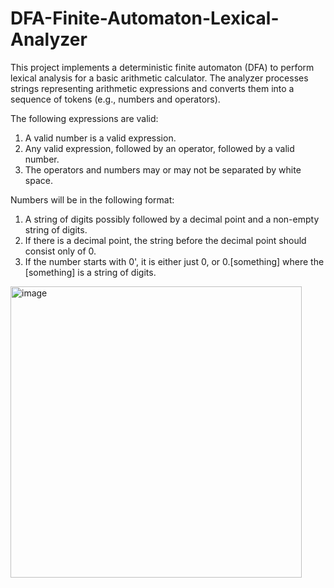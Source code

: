 # DFA-Finite-Automaton-Lexical-Analyzer

This project implements a deterministic finite automaton (DFA) to perform lexical analysis for a basic arithmetic calculator. The analyzer processes strings representing arithmetic expressions and converts them into a sequence of tokens (e.g., numbers and operators).


The following expressions are valid:
1. A valid number is a valid expression. 
2. Any valid expression, followed by an operator, followed by a valid number.
3. The operators and numbers may or may not be separated by white space.

Numbers will be in the following format:
1. A string of digits possibly followed by a decimal point and a non-empty string of digits. 
2. If there is a decimal point, the string before the decimal point should consist only of 0.
3. If the number starts with 0', it is either just 0, or 0.[something] where the [something] is a string of digits.

<img width="466" alt="image" src="https://github.com/user-attachments/assets/a3b9eba0-026a-4bb7-a89b-f90ab42b6ea6" />
